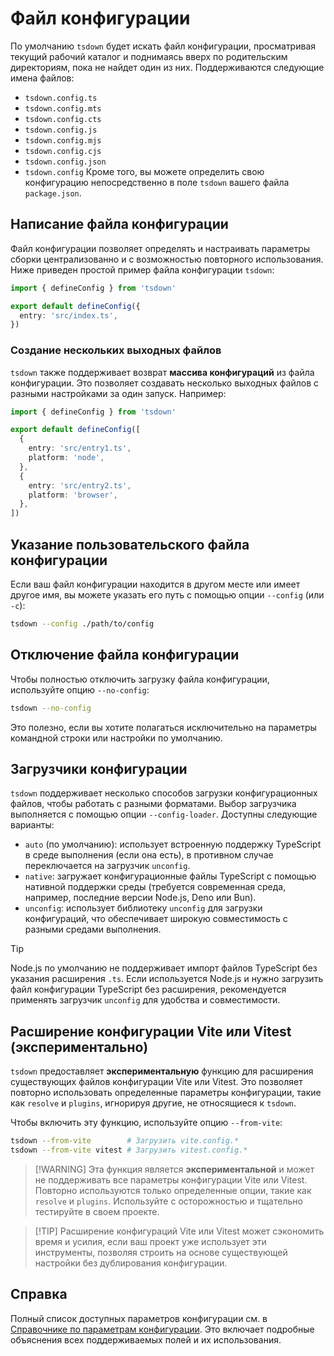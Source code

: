# Файл конфигурации

По умолчанию `tsdown` будет искать файл конфигурации, просматривая текущий рабочий каталог и поднимаясь вверх по родительским директориям, пока не найдет один из них. Поддерживаются следующие имена файлов:

- `tsdown.config.ts`
- `tsdown.config.mts`
- `tsdown.config.cts`
- `tsdown.config.js`
- `tsdown.config.mjs`
- `tsdown.config.cjs`
- `tsdown.config.json`
- `tsdown.config` Кроме того, вы можете определить свою конфигурацию непосредственно в поле `tsdown` вашего файла `package.json`.

## Написание файла конфигурации

Файл конфигурации позволяет определять и настраивать параметры сборки централизованно и с возможностью повторного использования. Ниже приведен простой пример файла конфигурации `tsdown`:

```ts
import { defineConfig } from 'tsdown'

export default defineConfig({
  entry: 'src/index.ts',
})
```

### Создание нескольких выходных файлов

`tsdown` также поддерживает возврат **массива конфигураций** из файла конфигурации. Это позволяет создавать несколько выходных файлов с разными настройками за один запуск. Например:

```ts
import { defineConfig } from 'tsdown'

export default defineConfig([
  {
    entry: 'src/entry1.ts',
    platform: 'node',
  },
  {
    entry: 'src/entry2.ts',
    platform: 'browser',
  },
])
```

## Указание пользовательского файла конфигурации

Если ваш файл конфигурации находится в другом месте или имеет другое имя, вы можете указать его путь с помощью опции `--config` (или `-c`):

```bash
tsdown --config ./path/to/config
```

## Отключение файла конфигурации

Чтобы полностью отключить загрузку файла конфигурации, используйте опцию `--no-config`:

```bash
tsdown --no-config
```

Это полезно, если вы хотите полагаться исключительно на параметры командной строки или настройки по умолчанию.

## Загрузчики конфигурации

`tsdown` поддерживает несколько способов загрузки конфигурационных файлов, чтобы работать с разными форматами. Выбор загрузчика выполняется с помощью опции `--config-loader`. Доступны следующие варианты:

- `auto` (по умолчанию): использует встроенную поддержку TypeScript в среде выполнения (если она есть), в противном случае переключается на загрузчик `unconfig`.
- `native`: загружает конфигурационные файлы TypeScript с помощью нативной поддержки среды (требуется современная среда, например, последние версии Node.js, Deno или Bun).
- `unconfig`: использует библиотеку `unconfig` для загрузки конфигураций, что обеспечивает широкую совместимость с разными средами выполнения.

> [!TIP]  
> Node.js по умолчанию не поддерживает импорт файлов TypeScript без указания расширения `.ts`. Если используется Node.js и нужно загрузить файл конфигурации TypeScript без расширения, рекомендуется применять загрузчик `unconfig` для удобства и совместимости.

## Расширение конфигурации Vite или Vitest (экспериментально)

`tsdown` предоставляет **экспериментальную** функцию для расширения существующих файлов конфигурации Vite или Vitest. Это позволяет повторно использовать определенные параметры конфигурации, такие как `resolve` и `plugins`, игнорируя другие, не относящиеся к `tsdown`.

Чтобы включить эту функцию, используйте опцию `--from-vite`:

```bash
tsdown --from-vite        # Загрузить vite.config.*
tsdown --from-vite vitest # Загрузить vitest.config.*
```

> [!WARNING] Эта функция является **экспериментальной** и может не поддерживать все параметры конфигурации Vite или Vitest. Повторно используются только определенные опции, такие как `resolve` и `plugins`. Используйте с осторожностью и тщательно тестируйте в своем проекте.

> [!TIP] Расширение конфигураций Vite или Vitest может сэкономить время и усилия, если ваш проект уже использует эти инструменты, позволяя строить на основе существующей настройки без дублирования конфигурации.

## Справка

Полный список доступных параметров конфигурации см. в [Справочнике по параметрам конфигурации](/reference/api/Interface.Options). Это включает подробные объяснения всех поддерживаемых полей и их использования.
